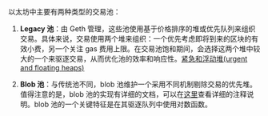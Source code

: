 以太坊中主要有两种类型的交易池：

1. **Legacy 池**：由 Geth 管理，这些池使用基于价格排序的堆或优先队列来组织交易。具体来说，交易使用两个堆来组织：一个优先考虑即将到来的区块的有效小费，另一个关注 gas 费用上限。在交易池饱和期间，会选择这两个堆中较大的一个来驱逐交易，从而优化池的效率和响应性。[紧急和浮动堆(urgent and floating heaps)](https://github.com/ethereum/go-ethereum/blob/064f37d6f67a012eea0bf8d410346fb1684004b4/core/txpool/legacypool/list.go#L525)

2. **Blob 池**：与传统池不同，blob 池维护一个采用不同机制剔除交易的优先堆。值得注意的是，blob 池的实现有详细的文档，可以在[这里](https://github.com/ethereum/go-ethereum/blob/064f37d6f67a012eea0bf8d410346fb1684004b4/core/txpool/blobpool/blobpool.go#L132)查看详细的注释说明。blob 池的一个关键特征是在其驱逐队列中使用对数函数。